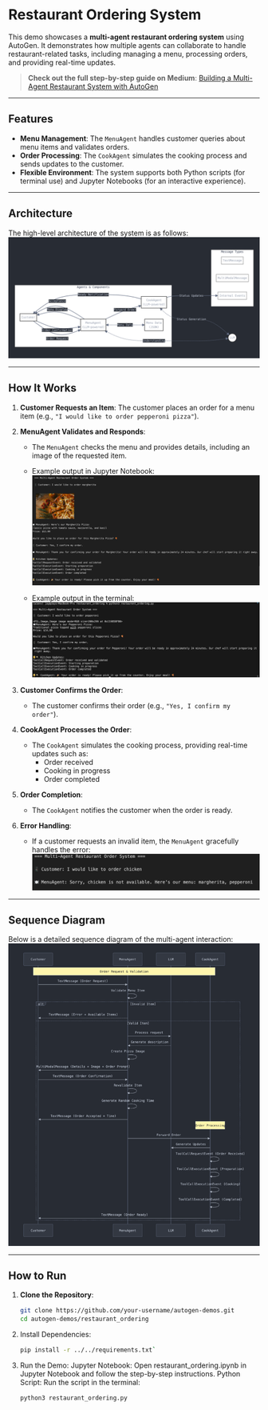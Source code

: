 # Restaurant Ordering System

This demo showcases a **multi-agent restaurant ordering system** using AutoGen. It demonstrates how multiple agents can collaborate to handle restaurant-related tasks, including managing a menu, processing orders, and providing real-time updates.

> **Check out the full step-by-step guide on Medium**: [Building a Multi-Agent Restaurant System with AutoGen](https://jaythakur.medium.com/building-a-multi-agent-restaurant-system-with-autogen-b4aa9518738c)

---

## Features
- **Menu Management**: The `MenuAgent` handles customer queries about menu items and validates orders.
- **Order Processing**: The `CookAgent` simulates the cooking process and sends updates to the customer.
- **Flexible Environment**: The system supports both Python scripts (for terminal use) and Jupyter Notebooks (for an interactive experience).

---

## Architecture

The high-level architecture of the system is as follows:
![High-Level Architecture](assets/high-level-architecture.png)

---

## How It Works

1. **Customer Requests an Item**:
   The customer places an order for a menu item (e.g., `"I would like to order pepperoni pizza"`).

2. **MenuAgent Validates and Responds**:
   - The `MenuAgent` checks the menu and provides details, including an image of the requested item.
   - Example output in Jupyter Notebook:
     ![Valid Notebook Output](assets/valid-notebook-output.png)

   - Example output in the terminal:
     ![Valid Terminal Output](assets/valid-terminal-output.png)

3. **Customer Confirms the Order**:
   - The customer confirms their order (e.g., `"Yes, I confirm my order"`).

4. **CookAgent Processes the Order**:
   - The `CookAgent` simulates the cooking process, providing real-time updates such as:
     - Order received
     - Cooking in progress
     - Order completed

5. **Order Completion**:
   - The `CookAgent` notifies the customer when the order is ready.

6. **Error Handling**:
   - If a customer requests an invalid item, the `MenuAgent` gracefully handles the error:
     ![Invalid Output](assets/invalid-output.png)

---

## Sequence Diagram

Below is a detailed sequence diagram of the multi-agent interaction:
![Sequence Diagram](assets/sequence-diagram.png)

---

## How to Run

1. **Clone the Repository**:
   ```bash
   git clone https://github.com/your-username/autogen-demos.git
   cd autogen-demos/restaurant_ordering
2. Install Dependencies:
    ```bash
    pip install -r ../../requirements.txt`
3. Run the Demo:
    Jupyter Notebook: Open restaurant_ordering.ipynb in Jupyter Notebook and follow the step-by-step instructions.
    Python Script: Run the script in the terminal:
    ```bash
    python3 restaurant_ordering.py

